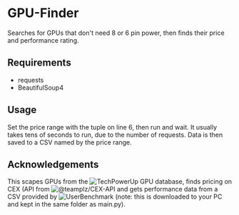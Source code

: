 # GPU-Finder
Searches for GPUs that don't need 8 or 6 pin power, then finds their price and performance rating.

## Requirements
* requests
* BeautifulSoup4

## Usage
Set the price range with the tuple on line 6, then run and wait. It usually takes tens of seconds to run, due to the number of requests. Data is then saved to a CSV named by the price range.

## Acknowledgements
This scapes GPUs from the ![TechPowerUp](https://www.techpowerup.com/gpu-specs/) GPU database, finds pricing on CEX (API from ![@teamplz/CEX-API](https://github.com/teamplz/CEX-API]) and gets performance data from a CSV provided by ![UserBenchmark](https://www.userbenchmark.com/page/developer) (note: this is downloaded to your PC and kept in the same folder as main.py).
